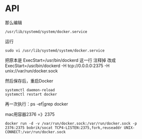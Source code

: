 # API

那么编辑
```
/usr/lib/systemd/system/docker.service
```

运行
```
sudo vi /usr/lib/systemd/system/docker.service
```

把原本是 
ExecStart=/usr/bin/dockerd  这一行 注释掉 改成
ExecStart=/usr/bin/dockerd -H tcp://0.0.0.0:2375 -H unix://var/run/docker.sock

然后保存后，重启Docker
```
systemctl daemon-reload
systemctl restart docker
```

再一次执行：ps -ef|grep docker 

mac用容器2376 =》2375
```
docker run -d -v /var/run/docker.sock:/var/run/docker.sock -p 2376:2375 bobrik/socat TCP4-LISTEN:2375,fork,reuseaddr UNIX-CONNECT:/var/run/docker.sock
```